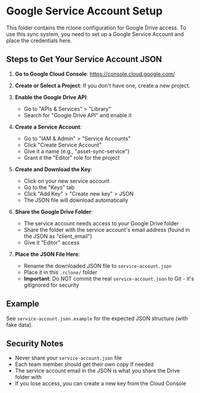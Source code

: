 # Google Service Account Setup

This folder contains the rclone configuration for Google Drive access. To use this sync system, you need to set up a Google Service Account and place the credentials here.

## Steps to Get Your Service Account JSON

1. **Go to Google Cloud Console**: https://console.cloud.google.com/

2. **Create or Select a Project**: If you don't have one, create a new project.

3. **Enable the Google Drive API**:

   - Go to "APIs & Services" > "Library"
   - Search for "Google Drive API" and enable it

4. **Create a Service Account**:

   - Go to "IAM & Admin" > "Service Accounts"
   - Click "Create Service Account"
   - Give it a name (e.g., "asset-sync-service")
   - Grant it the "Editor" role for the project

5. **Create and Download the Key**:

   - Click on your new service account
   - Go to the "Keys" tab
   - Click "Add Key" > "Create new key" > JSON
   - The JSON file will download automatically

6. **Share the Google Drive Folder**:

   - The service account needs access to your Google Drive folder
   - Share the folder with the service account's email address (found in the JSON as "client_email")
   - Give it "Editor" access

7. **Place the JSON File Here**:
   - Rename the downloaded JSON file to `service-account.json`
   - Place it in this `.rclone/` folder
   - **Important**: Do NOT commit the real `service-account.json` to Git - it's gitignored for security

## Example

See `service-account.json.example` for the expected JSON structure (with fake data).

## Security Notes

- Never share your `service-account.json` file
- Each team member should get their own copy if needed
- The service account email in the JSON is what you share the Drive folder with
- If you lose access, you can create a new key from the Cloud Console
